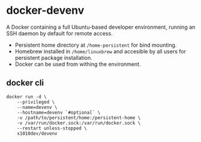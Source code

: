 # docker-devenv

A Docker containing a full Ubuntu-based developer environment, running an SSH daemon by default for remote access.

- Persistent home directory at `/home-persistent` for bind mounting.
- Homebrew installed in `/home/linuxbrew` and accesible by all users for persistent package installation.
- Docker can be used from withing the environment.

## docker cli

```
docker run -d \
    --privileged \
    --name=devenv \
    --hostname=devenv `#optional` \
    -v /path/to/persistent/home:/persistent-home \
    -v /var/run/docker.sock:/var/run/docker.sock \
    --restart unless-stopped \
    x1010dev/devenv
```


